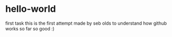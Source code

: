 # hello-world
first task
this is the first attempt made by seb olds to understand how github works
so far so good :)
